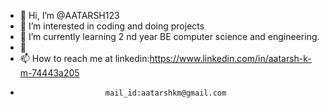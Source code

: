 - 👋 Hi, I’m @AATARSH123
- 👀 I’m interested in coding and doing projects
- 🌱 I’m currently learning 2 nd year BE computer science and engineering.
- 💞 
- 📫 How to reach me at linkedin:https://www.linkedin.com/in/aatarsh-k-m-74443a205
-                        mail_id:aatarshkm@gmail.com

<!---
AATARSH123/AATARSH123 is a ✨ special ✨ repository because its `README.md` (this file) appears on your GitHub profile.
You can click the Preview link to take a look at your changes.
--->
